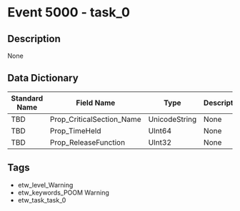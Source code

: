 # Event 5000 - task_0

## Description
None

## Data Dictionary
|Standard Name|Field Name|Type|Description|Sample Value|
|---|---|---|---|---|
|TBD|Prop_CriticalSection_Name|UnicodeString|None|`None`|
|TBD|Prop_TimeHeld|UInt64|None|`None`|
|TBD|Prop_ReleaseFunction|UInt32|None|`None`|

## Tags
* etw_level_Warning
* etw_keywords_POOM Warning
* etw_task_task_0